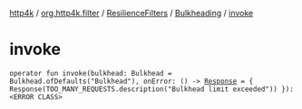 [http4k](../../../index.md) / [org.http4k.filter](../../index.md) / [ResilienceFilters](../index.md) / [Bulkheading](index.md) / [invoke](./invoke.md)

# invoke

`operator fun invoke(bulkhead: Bulkhead = Bulkhead.ofDefaults("Bulkhead"), onError: () -> `[`Response`](../../../org.http4k.core/-response/index.md)` = { Response(TOO_MANY_REQUESTS.description("Bulkhead limit exceeded")) }): <ERROR CLASS>`